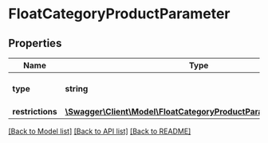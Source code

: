 # FloatCategoryProductParameter

## Properties
Name | Type | Description | Notes
------------ | ------------- | ------------- | -------------
**type** | **string** |  | [optional] [default to 'float']
**restrictions** | [**\Swagger\Client\Model\FloatCategoryProductParameterRestrictions**](FloatCategoryProductParameterRestrictions.md) |  | [optional] 

[[Back to Model list]](../../README.md#documentation-for-models) [[Back to API list]](../../README.md#documentation-for-api-endpoints) [[Back to README]](../../README.md)

